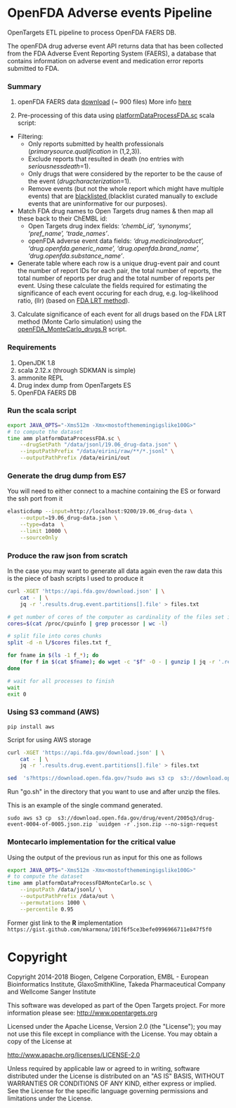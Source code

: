 # OpenFDA Adverse events Pipeline

OpenTargets ETL pipeline to process OpenFDA FAERS DB. 

The openFDA drug adverse event API returns data that has been collected from the FDA Adverse Event Reporting System (FAERS), a database that contains information on adverse event and medication error reports submitted to FDA.

### Summary

1. openFDA FAERS data [download](https://open.fda.gov/apis/drug/event/download/) (~ 900 files)
   More info [here](#Produce-the-raw-json-from-scratch)
 
2. Pre-processing of this data using [platformDataProcessFDA.sc](https://github.com/opentargets/platform-etl-openfda-faers/blob/master/platformDataProcessFDA.sc) scala script:
  - Filtering:
    - Only reports submitted by health professionals (*primarysource.qualification* in (1,2,3)).
    - Exclude reports that resulted in death (no entries with *seriousnessdeath*=1).  
    - Only drugs that were considered by the reporter to be the cause of the event (*drugcharacterization*=1).
    - Remove events (but not the whole report which might have multiple events) that are [blacklisted ](https://github.com/opentargets/platform-etl-openfda-faers/blob/master/blacklisted_events.txt)(blacklist curated manually to exclude events that are uninformative for our purposes).
  - Match FDA drug names to Open Targets drug names & then map all these back to their ChEMBL id:
    - Open Targets drug index fields:  *‘chembl_id’, ‘synonyms’, ‘pref_name’, ‘trade_names’*.
    - openFDA adverse event data fields: *‘drug.medicinalproduct’, ‘drug.openfda.generic_name’, ‘drug.openfda.brand_name’, ‘drug.openfda.substance_name’*.
  - Generate table where each row is a unique drug-event pair and count the number of report IDs for each pair, the total number of reports, the total number of reports per drug and the total number of reports per event. Using these calculate the fields required for estimating the significance of each event occuring for each drug, e.g. log-likelihood ratio, (llr) (based on [FDA LRT method](https://openfda.shinyapps.io/LRTest/_w_c5c2d04d/lrtmethod.pdf)).
3. Calculate significance of each event for all drugs based on the FDA LRT method (Monte Carlo simulation) using the [openFDA_MonteCarlo_drugs.R](https://github.com/opentargets/platform-etl-openfda-faers/blob/master/R/openFDA_MonteCarlo_drugs.R) script. 

### Requirements

1. OpenJDK 1.8
2. scala 2.12.x (through SDKMAN is simple)
3. ammonite REPL
4. Drug index dump from OpenTargets ES
5. OpenFDA FAERS DB

### Run the scala script

```sh
export JAVA_OPTS="-Xms512m -Xmx<mostofthememingigslike100G>"
# to compute the dataset
time amm platformDataProcessFDA.sc \
    --drugSetPath "/data/jsonl/19.06_drug-data.json" \
    --inputPathPrefix "/data/eirini/raw/**/*.jsonl" \
    --outputPathPrefix /data/eirini/out
```

### Generate the drug dump from ES7

You will need to either connect to a machine containing the ES or forward the ssh port from it
```sh
elasticdump --input=http://localhost:9200/19.06_drug-data \
    --output=19.06_drug-data.json \
    --type=data  \
    --limit 10000 \
    --sourceOnly
```

### Produce the raw json from scratch

In the case you may want to generate all data again even the raw data this is the
piece of bash scripts I used to produce it

```bash
curl -XGET 'https://api.fda.gov/download.json' | \
    cat - | \
    jq -r '.results.drug.event.partitions[].file' > files.txt

# get number of cores of the computer as cardinality of the files set is around 900
cores=$(cat /proc/cpuinfo | grep processor | wc -l)

# split file into cores chunks
split -d -n l/$cores files.txt f_

for fname in $(ls -1 f_*); do
    (for f in $(cat $fname); do wget -c "$f" -O - | gunzip | jq -r '.results[]|@json' > $(uuidgen -r)"_file.json"; done) &
done

# wait for all processes to finish
wait
exit 0
```

### Using S3 command (AWS)
```
pip install aws
```

Script for using AWS storage


```bash
curl -XGET 'https://api.fda.gov/download.json' | \
    cat - | \
    jq -r '.results.drug.event.partitions[].file' > files.txt

sed  's?https://download.open.fda.gov/?sudo aws s3 cp  s3://download.open.fda.gov/?' files.txt | sed 's?json.zip?json.zip `uuidgen -r`.json.zip --no-sign-request?' > go.sh

```

Run "go.sh" in the directory that you want to use and after unzip the files.

This is an example of the single command generated.
```
sudo aws s3 cp  s3://download.open.fda.gov/drug/event/2005q3/drug-event-0004-of-0005.json.zip `uuidgen -r`.json.zip --no-sign-request
````






### Montecarlo implementation for the critical value

Using the output of the previous run as input for this one as follows

```sh
export JAVA_OPTS="-Xms512m -Xmx<mostofthememingigslike100G>"
# to compute the dataset
time amm platformDataProcessFDAMonteCarlo.sc \
    --inputPath /data/jsonl/ \
    --outputPathPrefix /data/out \
    --permutations 1000 \
    --percentile 0.95
```

Former gist link to the **R** implementation `https://gist.github.com/mkarmona/101f6f5ce3befe0996966711e847f5f0`

# Copyright
Copyright 2014-2018 Biogen, Celgene Corporation, EMBL - European Bioinformatics Institute, GlaxoSmithKline, Takeda Pharmaceutical Company and Wellcome Sanger Institute

This software was developed as part of the Open Targets project. For more information please see: http://www.opentargets.org

Licensed under the Apache License, Version 2.0 (the "License");
you may not use this file except in compliance with the License.
You may obtain a copy of the License at

   http://www.apache.org/licenses/LICENSE-2.0

Unless required by applicable law or agreed to in writing, software
distributed under the License is distributed on an "AS IS" BASIS,
WITHOUT WARRANTIES OR CONDITIONS OF ANY KIND, either express or implied.
See the License for the specific language governing permissions and
limitations under the License.
